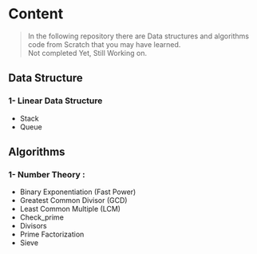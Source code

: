 # Content
> In the following repository there are Data structures and algorithms code from Scratch that you may have learned.  
> Not completed Yet, Still Working on. 
## Data Structure 
### 1- Linear Data Structure 
- Stack 
- Queue

## Algorithms 

### 1- Number Theory :
- Binary Exponentiation (Fast Power)
- Greatest Common Divisor (GCD)
- Least Common Multiple (LCM)
- Check_prime
- Divisors
- Prime Factorization
- Sieve

